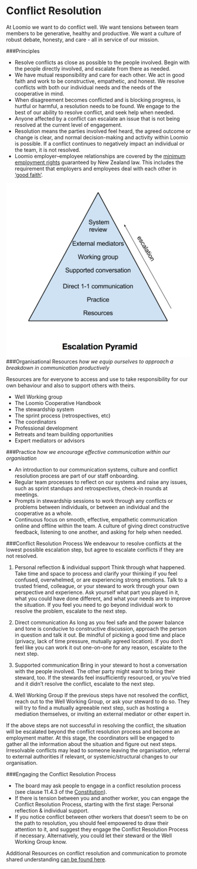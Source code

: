 # Conflict Resolution

At Loomio we want to do conflict well. We want tensions between team members to be generative, healthy and productive. We want a culture of robust debate, honesty, and care - all in service of our mission.

###Principles
* Resolve conflicts as close as possible to the people involved. Begin with the people directly involved, and escalate from there as needed.
* We have mutual responsibility and care for each other. We act in good faith and work to be constructive, empathetic, and honest. We resolve conflicts with both our individual needs and the needs of the cooperative in mind.
* When disagreement becomes conflicted and is blocking progress, is hurtful or harmful, a resolution needs to be found. We engage to the best of our ability to resolve conflict, and seek help when needed.
* Anyone affected by a conflict can escalate an issue that is not being resolved at the current level of engagement.
* Resolution means the parties involved feel heard, the agreed outcome or change is clear, and normal decision-making and activity within Loomio is possible. If a conflict continues to negatively impact an individual or the team, it is not resolved.
* Loomio employer–employee relationships are covered by the [minimum employment rights](http://employment.govt.nz/er/minimumrights/index.asp) guaranteed by New Zealand law. This includes the requirement that employers and employees deal with each other in [‘good faith’](http://employment.govt.nz/er/solvingproblems/keyprinciples/goodfaith.asp).

![](escalation_pyramid.png)
###Organisational Resources
*how we equip ourselves to approach a breakdown in communication productively*

Resources are for everyone to access and use to take responsibility for our own behaviour and also to support others with theirs.

* Well Working group
* The Loomio Cooperative Handbook
* The stewardship system
* The sprint process (retrospectives, etc)
* The coordinators
* Professional development
* Retreats and team building opportunities
* Expert mediators or advisors

###Practice 
*how we encourage effective communication within our organisation*

* An introduction to our communication systems, culture and conflict resolution process are part of our staff onboarding.
* Regular team processes to reflect on our systems and raise any issues, such as sprint standups and retrospectives, check-in rounds at meetings.
* Prompts in stewardship sessions to work through any conflicts or problems between individuals, or between an individual and the cooperative as a whole.
* Continuous focus on smooth, effective, empathetic communication online and offline within the team. A culture of giving direct constructive feedback, listening to one another, and asking for help when needed.

###Conflict Resolution Process
We endeavour to resolve conflicts at the lowest possible escalation step, but agree to escalate conflicts if they are not resolved.

1. Personal reflection & individual support
Think through what happened. Take time and space to process and clarify your thinking if you feel confused, overwhelmed, or are experiencing strong emotions. Talk to a trusted friend, colleague, or your steward to work through your own perspective and experience. Ask yourself what part you played in it, what you could have done different, and what your needs are to improve the situation. If you feel you need to go beyond individual work to resolve the problem, escalate to the next step.

2. Direct communication
As long as you feel safe and the power balance and tone is conducive to constructive discussion, approach the person in question and talk it out. Be mindful of picking a good time and place (privacy, lack of time pressure, mutually agreed location). If you don’t feel like you can work it out one-on-one for any reason, escalate to the next step.

3. Supported communication
Bring in your steward to host a conversation with the people involved. The other party might want to bring their steward, too. If the stewards feel insufficiently resourced, or you’ve tried and it didn’t resolve the conflict, escalate to the next step.

4. Well Working Group 
If the previous steps have not resolved the conflict, reach out to the Well Working Group, or ask your steward to do so. They will try to find a mutually agreeable next step, such as hosting a mediation themselves, or inviting an external mediator or other expert in.

If the above steps are not successful in resolving the conflict, the situation will be escalated beyond the conflict resolution process and become an employment matter. At this stage, the coordinators will be engaged to gather all the information about the situation and figure out next steps. Irresolvable conflicts may lead to someone leaving the organisation, referral to external authorities if relevant, or systemic/structural changes to our organisation.

###Engaging the Conflict Resolution Process
* The board may ask people to engage in a conflict resolution process (see clause 11.4.3 of the [Constitution](https://loomio.gitbooks.io/loomio-cooperative-handbook/content/constitution.html)).
* If there is tension between you and another worker, you can engage the Conflict Resolution Process, starting with the first stage: Personal reflection & individual support.
* If you notice conflict between other workers that doesn’t seem to be on the path to resolution, you should feel empowered to draw their attention to it, and suggest they engage the Conflict Resolution Process if necessary. Alternatively, you could let their steward or the Well Working Group know.

Additional Resources on conflict resolution and communication to promote shared understanding [can be found here](https://loomio.gitbooks.io/loomio-cooperative-handbook/content/conflict_resolution_resources.html).

